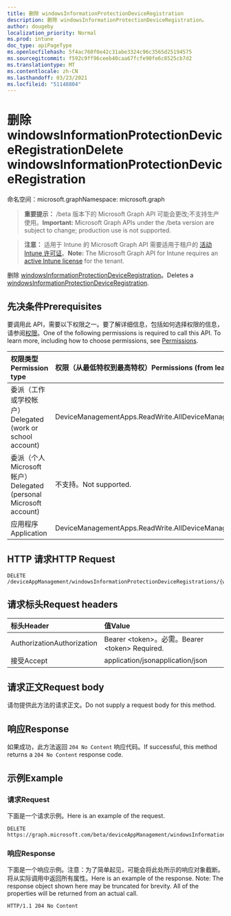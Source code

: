 ```yaml
---
title: 删除 windowsInformationProtectionDeviceRegistration
description: 删除 windowsInformationProtectionDeviceRegistration。
author: dougeby
localization_priority: Normal
ms.prod: intune
doc_type: apiPageType
ms.openlocfilehash: 5f4ac760f0e42c31abe3324c96c3565d25194575
ms.sourcegitcommit: f592c9ff96ceeb40caa67fcfe90fe6c8525cb7d2
ms.translationtype: MT
ms.contentlocale: zh-CN
ms.lasthandoff: 03/23/2021
ms.locfileid: "51148804"
---
```

# <a name="delete-windowsinformationprotectiondeviceregistration"></a><span data-ttu-id="a3055-103">删除 windowsInformationProtectionDeviceRegistration</span><span class="sxs-lookup"><span data-stu-id="a3055-103">Delete windowsInformationProtectionDeviceRegistration</span></span>

<span data-ttu-id="a3055-104">命名空间：microsoft.graph</span><span class="sxs-lookup"><span data-stu-id="a3055-104">Namespace: microsoft.graph</span></span>

> <span data-ttu-id="a3055-105">**重要提示：** /beta 版本下的 Microsoft Graph API 可能会更改;不支持生产使用。</span><span class="sxs-lookup"><span data-stu-id="a3055-105">**Important:** Microsoft Graph APIs under the /beta version are subject to change; production use is not supported.</span></span>

> <span data-ttu-id="a3055-106">**注意：** 适用于 Intune 的 Microsoft Graph API 需要适用于租户的 [活动 Intune 许可证](https://go.microsoft.com/fwlink/?linkid=839381)。</span><span class="sxs-lookup"><span data-stu-id="a3055-106">**Note:** The Microsoft Graph API for Intune requires an [active Intune license](https://go.microsoft.com/fwlink/?linkid=839381) for the tenant.</span></span>

<span data-ttu-id="a3055-107">删除 [windowsInformationProtectionDeviceRegistration](../resources/intune-mam-windowsinformationprotectiondeviceregistration.md)。</span><span class="sxs-lookup"><span data-stu-id="a3055-107">Deletes a [windowsInformationProtectionDeviceRegistration](../resources/intune-mam-windowsinformationprotectiondeviceregistration.md).</span></span>

## <a name="prerequisites"></a><span data-ttu-id="a3055-108">先决条件</span><span class="sxs-lookup"><span data-stu-id="a3055-108">Prerequisites</span></span>
<span data-ttu-id="a3055-p101">要调用此 API，需要以下权限之一。要了解详细信息，包括如何选择权限的信息，请参阅[权限](/graph/permissions-reference)。</span><span class="sxs-lookup"><span data-stu-id="a3055-p101">One of the following permissions is required to call this API. To learn more, including how to choose permissions, see [Permissions](/graph/permissions-reference).</span></span>

|<span data-ttu-id="a3055-111">权限类型</span><span class="sxs-lookup"><span data-stu-id="a3055-111">Permission type</span></span>|<span data-ttu-id="a3055-112">权限（从最低特权到最高特权）</span><span class="sxs-lookup"><span data-stu-id="a3055-112">Permissions (from least to most privileged)</span></span>|
|:---|:---|
|<span data-ttu-id="a3055-113">委派（工作或学校帐户）</span><span class="sxs-lookup"><span data-stu-id="a3055-113">Delegated (work or school account)</span></span>|<span data-ttu-id="a3055-114">DeviceManagementApps.ReadWrite.All</span><span class="sxs-lookup"><span data-stu-id="a3055-114">DeviceManagementApps.ReadWrite.All</span></span>|
|<span data-ttu-id="a3055-115">委派（个人 Microsoft 帐户）</span><span class="sxs-lookup"><span data-stu-id="a3055-115">Delegated (personal Microsoft account)</span></span>|<span data-ttu-id="a3055-116">不支持。</span><span class="sxs-lookup"><span data-stu-id="a3055-116">Not supported.</span></span>|
|<span data-ttu-id="a3055-117">应用程序</span><span class="sxs-lookup"><span data-stu-id="a3055-117">Application</span></span>|<span data-ttu-id="a3055-118">DeviceManagementApps.ReadWrite.All</span><span class="sxs-lookup"><span data-stu-id="a3055-118">DeviceManagementApps.ReadWrite.All</span></span>|

## <a name="http-request"></a><span data-ttu-id="a3055-119">HTTP 请求</span><span class="sxs-lookup"><span data-stu-id="a3055-119">HTTP Request</span></span>
<!-- {
  "blockType": "ignored"
}
-->
``` http
DELETE /deviceAppManagement/windowsInformationProtectionDeviceRegistrations/{windowsInformationProtectionDeviceRegistrationId}
```

## <a name="request-headers"></a><span data-ttu-id="a3055-120">请求标头</span><span class="sxs-lookup"><span data-stu-id="a3055-120">Request headers</span></span>
|<span data-ttu-id="a3055-121">标头</span><span class="sxs-lookup"><span data-stu-id="a3055-121">Header</span></span>|<span data-ttu-id="a3055-122">值</span><span class="sxs-lookup"><span data-stu-id="a3055-122">Value</span></span>|
|:---|:---|
|<span data-ttu-id="a3055-123">Authorization</span><span class="sxs-lookup"><span data-stu-id="a3055-123">Authorization</span></span>|<span data-ttu-id="a3055-124">Bearer &lt;token&gt;。必需。</span><span class="sxs-lookup"><span data-stu-id="a3055-124">Bearer &lt;token&gt; Required.</span></span>|
|<span data-ttu-id="a3055-125">接受</span><span class="sxs-lookup"><span data-stu-id="a3055-125">Accept</span></span>|<span data-ttu-id="a3055-126">application/json</span><span class="sxs-lookup"><span data-stu-id="a3055-126">application/json</span></span>|

## <a name="request-body"></a><span data-ttu-id="a3055-127">请求正文</span><span class="sxs-lookup"><span data-stu-id="a3055-127">Request body</span></span>
<span data-ttu-id="a3055-128">请勿提供此方法的请求正文。</span><span class="sxs-lookup"><span data-stu-id="a3055-128">Do not supply a request body for this method.</span></span>

## <a name="response"></a><span data-ttu-id="a3055-129">响应</span><span class="sxs-lookup"><span data-stu-id="a3055-129">Response</span></span>
<span data-ttu-id="a3055-130">如果成功，此方法返回 `204 No Content` 响应代码。</span><span class="sxs-lookup"><span data-stu-id="a3055-130">If successful, this method returns a `204 No Content` response code.</span></span>

## <a name="example"></a><span data-ttu-id="a3055-131">示例</span><span class="sxs-lookup"><span data-stu-id="a3055-131">Example</span></span>

### <a name="request"></a><span data-ttu-id="a3055-132">请求</span><span class="sxs-lookup"><span data-stu-id="a3055-132">Request</span></span>
<span data-ttu-id="a3055-133">下面是一个请求示例。</span><span class="sxs-lookup"><span data-stu-id="a3055-133">Here is an example of the request.</span></span>
``` http
DELETE https://graph.microsoft.com/beta/deviceAppManagement/windowsInformationProtectionDeviceRegistrations/{windowsInformationProtectionDeviceRegistrationId}
```

### <a name="response"></a><span data-ttu-id="a3055-134">响应</span><span class="sxs-lookup"><span data-stu-id="a3055-134">Response</span></span>
<span data-ttu-id="a3055-p102">下面是一个响应示例。注意：为了简单起见，可能会将此处所示的响应对象截断。将从实际调用中返回所有属性。</span><span class="sxs-lookup"><span data-stu-id="a3055-p102">Here is an example of the response. Note: The response object shown here may be truncated for brevity. All of the properties will be returned from an actual call.</span></span>
``` http
HTTP/1.1 204 No Content
```




